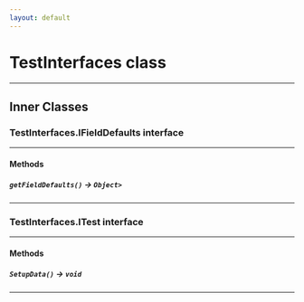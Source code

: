 ```yaml
---
layout: default
---
```

# TestInterfaces class
---
## Inner Classes

### TestInterfaces.IFieldDefaults interface
---
#### Methods
##### `getFieldDefaults()` → `Object>`
---
### TestInterfaces.ITest interface
---
#### Methods
##### `SetupData()` → `void`
---
